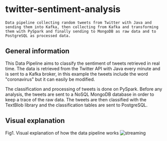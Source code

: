 # twitter-sentiment-analysis

`Data pipeline collecting random tweets from Twitter with Java and sending them into Kafka, then collecting from Kafka and transforming them with PySpark and finally sending to MongoDB as raw data and to PostgreSQL as processed data.`

## General information

This Data Pipeline aims to classify the sentiment of tweets retrieved in real time. The data is retrieved from the Twitter API with Java every minute and is sent to a Kafka broker, in this example the tweets include the word "coronavirus" but it can easily be modified.

The classification and processing of tweets is done on PySpark. Before any analysis, the tweets are sent to a NoSQL MongoDB database in order to keep a trace of the raw data. The tweets are then classified with the TextBlob library and the classification tables are sent to PostgreSQL.

## Visual explanation

Fig1. Visual explanation of how the data pipeline works
![streaming](https://user-images.githubusercontent.com/94069984/191958643-960d07b5-90a3-43a9-873b-cdcc1eadd719.jpg)

